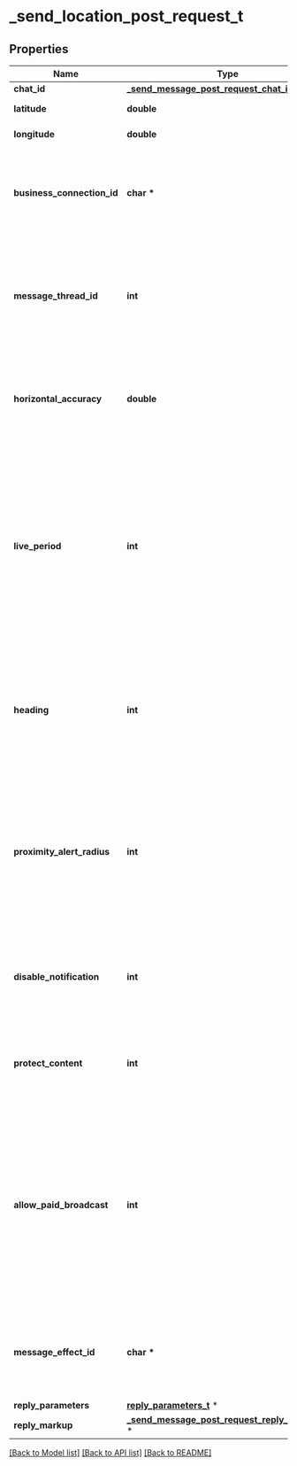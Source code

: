 # _send_location_post_request_t

## Properties
Name | Type | Description | Notes
------------ | ------------- | ------------- | -------------
**chat_id** | [**_send_message_post_request_chat_id_t**](_send_message_post_request_chat_id.md) \* |  | 
**latitude** | **double** | Latitude of the location | 
**longitude** | **double** | Longitude of the location | 
**business_connection_id** | **char \*** | Unique identifier of the business connection on behalf of which the message will be sent | [optional] 
**message_thread_id** | **int** | Unique identifier for the target message thread (topic) of the forum; for forum supergroups only | [optional] 
**horizontal_accuracy** | **double** | The radius of uncertainty for the location, measured in meters; 0-1500 | [optional] 
**live_period** | **int** | Period in seconds during which the location will be updated (see [Live Locations](https://telegram.org/blog/live-locations), should be between 60 and 86400, or 0x7FFFFFFF for live locations that can be edited indefinitely. | [optional] 
**heading** | **int** | For live locations, a direction in which the user is moving, in degrees. Must be between 1 and 360 if specified. | [optional] 
**proximity_alert_radius** | **int** | For live locations, a maximum distance for proximity alerts about approaching another chat member, in meters. Must be between 1 and 100000 if specified. | [optional] 
**disable_notification** | **int** | Sends the message [silently](https://telegram.org/blog/channels-2-0#silent-messages). Users will receive a notification with no sound. | [optional] 
**protect_content** | **int** | Protects the contents of the sent message from forwarding and saving | [optional] 
**allow_paid_broadcast** | **int** | Pass *True* to allow up to 1000 messages per second, ignoring [broadcasting limits](https://core.telegram.org/bots/faq#how-can-i-message-all-of-my-bot-39s-subscribers-at-once) for a fee of 0.1 Telegram Stars per message. The relevant Stars will be withdrawn from the bot&#39;s balance | [optional] 
**message_effect_id** | **char \*** | Unique identifier of the message effect to be added to the message; for private chats only | [optional] 
**reply_parameters** | [**reply_parameters_t**](reply_parameters.md) \* |  | [optional] 
**reply_markup** | [**_send_message_post_request_reply_markup_t**](_send_message_post_request_reply_markup.md) \* |  | [optional] 

[[Back to Model list]](../README.md#documentation-for-models) [[Back to API list]](../README.md#documentation-for-api-endpoints) [[Back to README]](../README.md)


